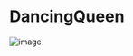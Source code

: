 # DancingQueen

![image](https://user-images.githubusercontent.com/47014056/163735077-fbe5d540-ef91-43fc-9842-52951c5e31d5.png)
